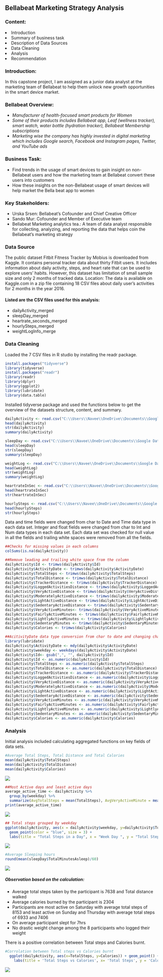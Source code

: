 ## Bellabeat Marketing Strategy Analysis
<p>
<h3><strong>Content:</strong></h3>
<li>Introduction </li>
<li>Summary of business task</li> 
<li>Description of Data Sources</li>
<li>Data Cleaning</li>
<li>Analysis</li>
<li>Recommendation</li></ul>

<h3><strong>Introduction:</strong></h3>
In this capstone project, I am assigned as a junior data analyst at the marketing team of Bellabeat to help them unlock new growth opportunities in the smart device market. 

<h3><strong>Bellabeat Overview:</strong></h3>
<ul>
<li><i>Manufacturer of health-focused smart products for Women</i></li>
<li><i>Some of their products includes Bellabeat app, Leaf (wellness tracker), smart watch, water bottle (hydration tracker), Bellabeat Membership subscriptions</i></li>
<li><i>Marketing wise the company has highly invested in digital marketing which includes Google search, Facebook and Instagram pages, Twitter, and YouTube ads</i></li></ul>

<h3><strong>Business Task:</strong></h3>
<ul>
<li>Find trends in the usage of smart devices to gain insight on non-Bellabeat users and how the marketing team at Bellabeat convert these users into customers</li>

<li>How these insights on the non-Bellabeat usage of smart devices will help market the Bella beat app to women</li></ul>

<h3><strong>Key Stakeholders:</strong></h3>
<ul>
<li>Urska Srsen: Bellabeat’s Cofounder and Chief Creative Officer</li>
<li>Sando Mur: Cofounder and Member of Executive team</li>
<li>Bellabeat Marketing analytics tea.: A team of data analyst responsible for collecting, analyzing, and reporting the data that helps coin the Bellabeat’s marketing strategy</li></ul>

<h3><strong>Data Source</strong></h3>
The public dataset Fitbit Fitness Tracker by Mobius is downloaded from Kaggle. It contains personal tracker data about thirty Fitbit users. It includes information about daily activity, steps, and heart rate that can be used to explore users’ habits. However, this dataset has limitation of small sample size and only 2 months of tracked data. 
Location: The data is available on Kaggle.com in a zip file containing 18 CSV files about daily user’s activities for 2 months in the year 2016. 

<h4>Listed are the CSV files used for this analysis: </h4>
<ul>
<li>dailyActivity_merged</li>
<li>sleepDay_merged </li>
<li>heartrate_seconds_merged</li>
<li>hourlySteps_merged</li>
<li>weightLogInfo_merge</li></ul>

<h3><strong>Data Cleaning</strong></h3>
Loaded the 7 CSV files in R studio by installing the readr package. 

</p>

```r
install.packages("tidyverse")
library(tidyverse)
install.packages("readr")
library(readr)
library(dplyr)
library(ggplot2)
library(lubridate)
library(data.table)
```
<p>Installed tidyverse package and used the functions below to get the overview of the datasets structure, content, and summary.</p>

```r
dailyActivity <- read.csv("C:\\Users\\Navee\\OneDrive\\Documents\\Google Data Analysis\\Fitabase Data 4.12.16-5.12.16\\dailyActivity_merged.csv")
head(dailyActivity)
str(dailyActivity)
summary(dailyActivity)

sleepDay <- read.csv("C:\\Users\\Navee\\OneDrive\\Documents\\Google Data Analysis\\Fitabase Data 4.12.16-5.12.16\\sleepDay_merged.csv")
head(sleepDay)
str(sleepDay)
summary(sleepDay)

weightLog <- read.csv("C:\\Users\\Navee\\OneDrive\\Documents\\Google Data Analysis\\Fitabase Data 4.12.16-5.12.16\\weightLogInfo_merged.csv")
head(weightLog)
str(weightLog)
summary(weightLog)

heartrateInSec <- read.csv("C:\\Users\\Navee\\OneDrive\\Documents\\Google Data Analysis\\Fitabase Data 4.12.16-5.12.16\\heartrate_seconds_merged.csv")
head(heartrateInSec)
str(heartrateInSec)

hourlySteps <- read.csv("C:\\Users\\Navee\\OneDrive\\Documents\\Google Data Analysis\\Fitabase Data 4.12.16-5.12.16\\hourlySteps_merged.csv")
head(hourlySteps)
str(hourlySteps)
```
<p>Data and time fields were changed from char to Date and Time data type in each data set. 
Integer and float fields were changed from char to Int and Num data types in each data set. 
Each data set was checked for null value in all the fields and trailing white spaces were removed from all the fields.</p>

```r
##Checks for missing values in each columns 
colSums(is.na(dailyActivity))  

##Remove leading and trailing white space from the column
dailyActivity$Id <- trimws(dailyActivity$Id)
dailyActivity$ActivityDate <- trimws(dailyActivity$ActivityDate)
dailyActivity$TotalSteps <- trimws(dailyActivity$TotalSteps)
dailyActivity$TotalDistance <- trimws(dailyActivity$TotalDistance)
dailyActivity$TrackerDistance <- trimws(dailyActivity$TrackerDistance)
dailyActivity$LoggedActivitiesDistance <- trimws(dailyActivity$LoggedActivitiesDistance)
dailyActivity$VeryActiveDistance <- trimws(dailyActivity$VeryActiveDistance)
dailyActivity$ModeratelyActiveDistance <- trimws(dailyActivity$ModeratelyActiveDistance)
dailyActivity$LightActiveDistance <- trimws(dailyActivity$LightActiveDistance)
dailyActivity$SedentaryActiveDistance <- trimws(dailyActivity$SedentaryActiveDistance)
dailyActivity$VeryActiveMinutes<- trimws(dailyActivity$VeryActiveMinutes)
dailyActivity$FairlyActiveMinutes <- trimws(dailyActivity$FairlyActiveMinutes)
dailyActivity$LightlyActiveMinutes <- trimws(dailyActivity$LightlyActiveMinutes)
dailyActivity$SedentaryMinutes <- trimws(dailyActivity$SedentaryMinutes)
dailyActivity$Calories <- trimws(dailyActivity$Calories)

##AcitivityDate data type conversion from char to date and changing char data type to num  
library(lubridate)
dailyActivity$ActivityDate <- mdy(dailyActivity$ActivityDate)
dailyActivity$weekday <- weekdays(dailyActivity$ActivityDate)
dailyActivity$Id<- gsub(",", "", dailyActivity$Id)     
dailyActivity$Id <- as.numeric(dailyActivity$Id)
dailyActivity$TotalSteps <- as.numeric(dailyActivity$TotalSteps)
dailyActivity$TotalDistance <- as.numeric(dailyActivity$TotalDistance)
dailyActivity$TrackerDistance <- as.numeric(dailyActivity$TrackerDistance)
dailyActivity$LoggedActivitiesDistance <- as.numeric(dailyActivity$LoggedActivitiesDistance)
dailyActivity$VeryActiveDistance <- as.numeric(dailyActivity$VeryActiveDistance)
dailyActivity$ModeratelyActiveDistance <- as.numeric(dailyActivity$ModeratelyActiveDistance)
dailyActivity$LightActiveDistance <- as.numeric(dailyActivity$LightActiveDistance)
dailyActivity$SedentaryActiveDistance <- as.numeric(dailyActivity$SedentaryActiveDistance)
dailyActivity$VeryActiveMinutes <- as.numeric(dailyActivity$VeryActiveMinutes)
dailyActivity$FairlyActiveMinutes <- as.numeric(dailyActivity$FairlyActiveMinutes)
dailyActivity$LightlyActiveMinutes <- as.numeric(dailyActivity$LightlyActiveMinutes)
dailyActivity$SedentaryMinutes <- as.numeric(dailyActivity$SedentaryMinutes)
dailyActivity$Calories <- as.numeric(dailyActivity$Calories)
```
<p>
<h3><strong>Analysis</strong></h3>
Initial analysis included calculating aggregated functions on key fields of data sets.

```r
#Average Total Steps, Total Distance and Total Calories 
mean(dailyActivity$TotalSteps)
mean(dailyActivity$TotalDistance)
mean(dailyActivity$Calories)
```

![](img/summary_DailyActivity.png)

```r
##Most Active days and least active days
average_active_time <- dailyActivity %>%
  group_by(weekday) %>%
  summarize(AvgTotalSteps = mean(TotalSteps), AvgVeryActiveMinute = mean(VeryActiveMinutes), AvgCaloriesBurn = mean(Calories))
print(average_active_time)
```

![](img/Avg_CaloriesBurnt_Weekday.png)

```r
## Total steps grouped by weekday
ggplot(dailyActivity, aes(x = dailyActivity$weekday, y=dailyActivity$TotalSteps)) +
  geom_point(color = "blue", size = 3) +
  labs(title = "Total Steps in a Day", x = "Week Day ", y = "Total Steps")
```
![](img/TotalSteps_in_Day.png)

```r 
#Average Sleeping hours 
round(mean(sleepDay$TotalMinutesAsleep)/60)
```
![](img/avg_sleeptime.png)

<h5>Observation based on the calculation:</h5>
<ul><li>Average total steps taken by the participant is 7638 and Total distance walked </li>
<li>Average calories burned by the participant is 2304</li>
<li>Participants are most active on Saturday with average total steps of 8153 and least active on Sunday and Thursday with average total steps of 6933 and 7406</li>
<li>On average participant slept for 7hrs</li>
<li>No drastic weight change among the 8 participants who logged their weight</li>
</ul>

There is a positive correlation between Total steps and Calories burnt. 
```r
#Corrolation between Total steps vs Calories burnt 
  ggplot(dailyActivity, aes(x=TotalSteps, y=Calories)) + geom_point() +  geom_smooth(method = "lm", se = FALSE, color = "black") +
    labs(title = 'Total Steps vs Calories', x= 'Total Steps', y = 'Calories Burnt')
```
![](img/TotalStep_vs_CaloriesBurnt.png)

